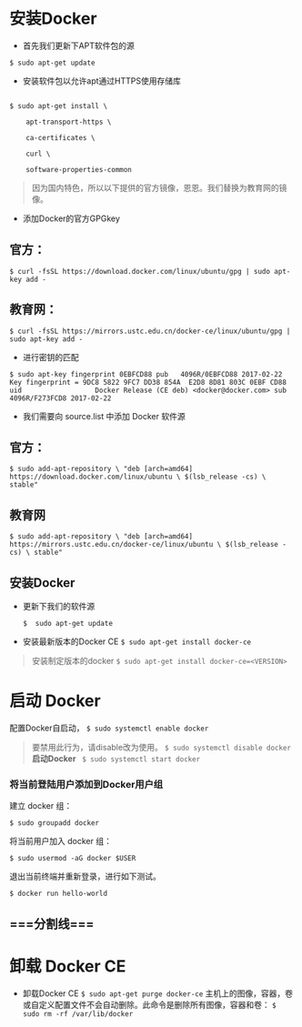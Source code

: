 # 安装Docker 

- 首先我们更新下APT软件包的源

`
$ sudo apt-get update  
`
- 安装软件包以允许apt通过HTTPS使用存储库

```

$ sudo apt-get install \

    apt-transport-https \
    
    ca-certificates \
    
    curl \
    
    software-properties-common
```
> 因为国内特色，所以以下提供的官方镜像，恩恩。我们替换为教育网的镜像。

 - 添加Docker的官方GPGkey 
## 官方：
`
$ curl -fsSL https://download.docker.com/linux/ubuntu/gpg | sudo apt-key add -
`
## 教育网：
`
$ curl -fsSL https://mirrors.ustc.edu.cn/docker-ce/linux/ubuntu/gpg | sudo apt-key add -
`


- 进行密钥的匹配

`
$ sudo apt-key fingerprint 0EBFCD88
pub   4096R/0EBFCD88 2017-02-22
      Key fingerprint = 9DC8 5822 9FC7 DD38 854A  E2D8 8D81 803C 0EBF CD88
uid                  Docker Release (CE deb) <docker@docker.com>
sub   4096R/F273FCD8 2017-02-22
`

- 我们需要向  source.list  中添加 Docker 软件源
## 官方：
`
$ sudo add-apt-repository \
   "deb [arch=amd64] https://download.docker.com/linux/ubuntu \
   $(lsb_release -cs) \
   stable"
   `

## 教育网
`
$ sudo add-apt-repository \
"deb [arch=amd64] https://mirrors.ustc.edu.cn/docker-ce/linux/ubuntu \
$(lsb_release -cs) \
stable"
`

## 安装Docker

 - 更新下我们的软件源

   `
    $  sudo apt-get update
    `
- 安装最新版本的Docker CE
   `
   $ sudo apt-get install docker-ce
`
> 安装制定版本的docker
`
$ sudo apt-get install docker-ce=<VERSION>
`
 
 
 # 启动 Docker
 
配置Docker自启动，
`
 $ sudo systemctl enable docker
`
> 要禁用此行为，请disable改为使用。
`$ sudo systemctl disable docker
`
**启动Docker**
 ` 
$ sudo systemctl start docker
 `
 
### 将当前登陆用户添加到Docker用户组

建立  docker  组：

`$ sudo groupadd docker`

将当前用户加入  docker  组：

`$ sudo usermod -aG docker $USER`

退出当前终端并重新登录，进行如下测试。 
 
 `$ docker run hello-world`
 
 
 
 
 ## ===分割线===
 
 # 卸载 Docker CE
 - 卸载Docker CE
`
$ sudo apt-get purge docker-ce
`
主机上的图像，容器，卷或自定义配置文件不会自动删除。此命令是删除所有图像，容器和卷：
`
$ sudo rm -rf /var/lib/docker
 `
 
 
 
 
 
 
